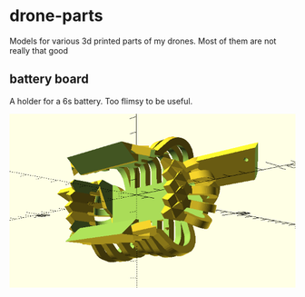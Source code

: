 # drone-parts
Models for various 3d printed parts of my drones. Most of them are not really that good

## battery board

A holder for a 6s battery. Too flimsy to be useful.

![](battery_board/battery_board.png)
